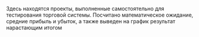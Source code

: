 Здесь находятся проекты, выполненные самостоятельно для тестирования торговой системы. Посчитано математическое ожидание, средние прибыль и убыток, а также выведен на график результат нарастающим итогом 
